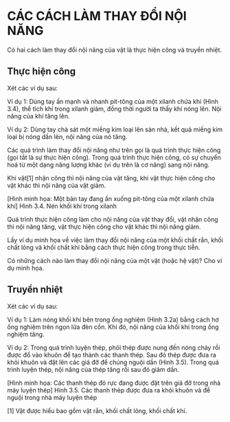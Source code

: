 # CÁC CÁCH LÀM THAY ĐỔI NỘI NĂNG

Có hai cách làm thay đổi nội năng của vật là thực hiện công và truyền nhiệt.

## Thực hiện công

Xét các ví dụ sau:

Ví dụ 1: Dùng tay ấn mạnh và nhanh pit-tông của một xilanh chứa khí (Hình 3.4), thể tích khí trong xilanh giảm, đồng thời người ta thấy khí nóng lên. Nội năng của khí tăng lên.

Ví dụ 2: Dùng tay chà sát một miếng kim loại lên sàn nhà, kết quả miếng kim loại bị nóng dần lên, nội năng của nó tăng.

Các quá trình làm thay đổi nội năng như trên gọi là quá trình thực hiện công (gọi tắt là sự thực hiện công). Trong quá trình thực hiện công, có sự chuyển hoá từ một dạng năng lượng khác (ví dụ trên là cơ năng) sang nội năng.

Khi vật[1] nhận công thì nội năng của vật tăng, khi vật thực hiện công cho vật khác thì nội năng của vật giảm.

[Hình minh họa: Một bàn tay đang ấn xuống pit-tông của một xilanh chứa khí]
Hình 3.4. Nén khối khí trong xilanh

Quá trình thực hiện công làm cho nội năng của vật thay đổi, vật nhận công thì nội năng tăng, vật thực hiện công cho vật khác thì nội năng giảm.

Lấy ví dụ minh họa về việc làm thay đổi nội năng của một khối chất rắn, khối chất lỏng và khối chất khí bằng cách thực hiện công trong thực tiễn.

Có những cách nào làm thay đổi nội năng của một vật (hoặc hệ vật)? Cho ví dụ minh họa.

## Truyền nhiệt

Xét các ví dụ sau:

Ví dụ 1: Làm nóng khối khí bên trong ống nghiệm (Hình 3.2a) bằng cách hơ ống nghiệm trên ngọn lửa đèn cồn. Khi đó, nội năng của khối khí trong ống nghiệm tăng.

Ví dụ 2: Trong quá trình luyện thép, phôi thép được nung đến nóng chảy rồi được đổ vào khuôn để tạo thành các thanh thép. Sau đó thép được đưa ra khỏi khuôn và đặt lên các giá đỡ để chúng nguội dần (Hình 3.5). Trong quá trình luyện thép, nội năng của thép tăng rồi sau đó giảm dần.

[Hình minh họa: Các thanh thép đỏ rực đang được đặt trên giá đỡ trong nhà máy luyện thép]
Hình 3.5. Các thanh thép được đưa ra khỏi khuôn và để nguội trong nhà máy luyện thép

[1] Vật được hiểu bao gồm vật rắn, khối chất lỏng, khối chất khí.